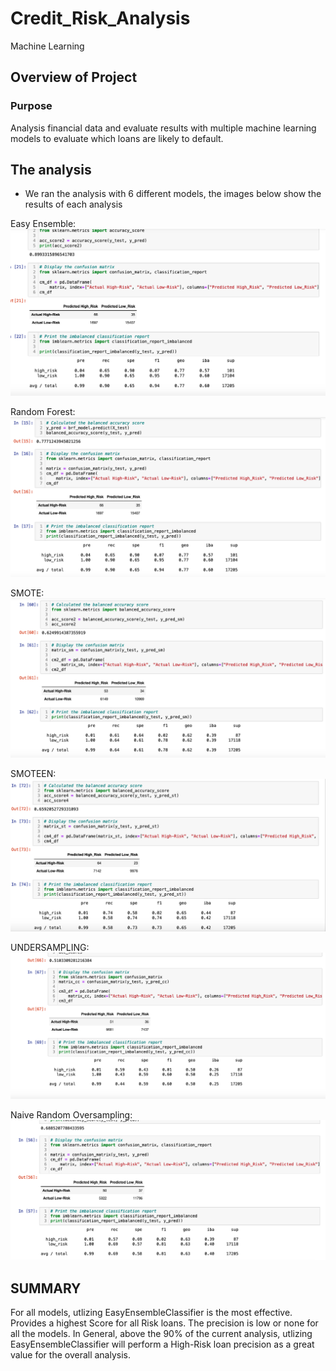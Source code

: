 # Credit_Risk_Analysis
Machine Learning 


## Overview of Project

### Purpose

Analysis financial data and evaluate results with multiple machine learning models to evaluate which loans are likely to default. 

## The analysis


- We ran the analysis with 6 different models, the images below show the results of each analysis

Easy Ensemble:
![Easey_Ensemble.png](https://github.com/kejtkjet1/Credit_Risk_Analysis/blob/main/images/Easey_Ensemble.png)

Random Forest:
![Random_Forest.png](https://github.com/kejtkjet1/Credit_Risk_Analysis/blob/main/images/Random_Forest.png)

SMOTE:
![SMOTE.png](https://github.com/kejtkjet1/Credit_Risk_Analysis/blob/main/images/SMOTE.png)

SMOTEEN:
![SMOTEEN.png](https://github.com/kejtkjet1/Credit_Risk_Analysis/blob/main/images/SMOTEEN.png)

UNDERSAMPLING:
![Undersampling.png](https://github.com/kejtkjet1/Credit_Risk_Analysis/blob/main/images/Undersampling.png)

Naive Random Oversampling:
![naive_random_oversampling.png](https://github.com/kejtkjet1/Credit_Risk_Analysis/blob/main/images/naive_random_oversampling.png)



## SUMMARY
For all models, utlizing EasyEnsembleClassifier is the most effective. Provides a highest Score for all Risk loans. The precision is low or none for all the models. In General, above the 90% of the current analysis, utlizing EasyEnsembleClassifier will perform a High-Risk loan precision as a great value for the overall analysis.
